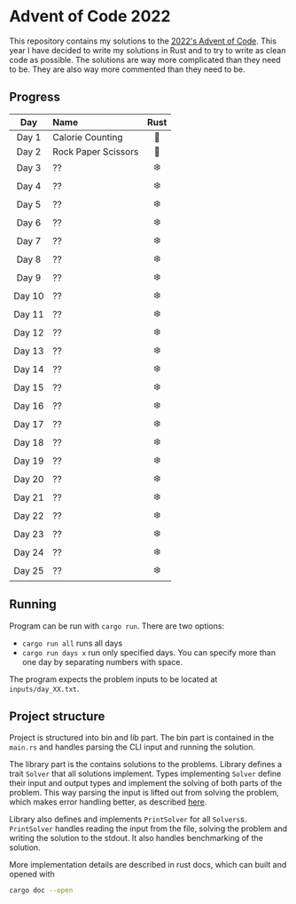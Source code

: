 # Advent of Code 2022

This repository contains my solutions to the [2022's Advent of Code](https://adventofcode.com/2022).
This year I have decided to write my solutions in Rust and to try to write as clean code as possible. The solutions are
way more complicated than they need to be. They are also way more commented than they need to be.

## Progress

|  Day   | Name                | Rust |
|:------:|:--------------------|:----:|
| Day 1  | Calorie Counting    |  🎄  |
| Day 2  | Rock Paper Scissors |  🎄  |
| Day 3  | ??                  |  ❄️  |
| Day 4  | ??                  |  ❄️  |
| Day 5  | ??                  |  ❄️  |
| Day 6  | ??                  |  ❄️  |
| Day 7  | ??                  |  ❄️  |
| Day 8  | ??                  |  ❄️  |
| Day 9  | ??                  |  ❄️  |
| Day 10 | ??                  |  ❄️  |
| Day 11 | ??                  |  ❄️  |
| Day 12 | ??                  |  ❄️  |
| Day 13 | ??                  |  ❄️  |
| Day 14 | ??                  |  ❄️  |
| Day 15 | ??                  |  ❄️  |
| Day 16 | ??                  |  ❄️  |
| Day 17 | ??                  |  ❄️  |
| Day 18 | ??                  |  ❄️  |
| Day 19 | ??                  |  ❄️  |
| Day 20 | ??                  |  ❄️  |
| Day 21 | ??                  |  ❄️  |
| Day 22 | ??                  |  ❄️  |
| Day 23 | ??                  |  ❄️  |
| Day 24 | ??                  |  ❄️  |
| Day 25 | ??                  |  ❄️  |

## Running

Program can be run with `cargo run`. There are two options:

- `cargo run all` runs all days
- `cargo run days x` run only specified days. You can specify more than one day by separating numbers with space.

The program expects the problem inputs to be located at `inputs/day_XX.txt`.

## Project structure

Project is structured into bin and lib part. The bin part is contained in the `main.rs` and handles parsing the CLI
input and running the solution.

The library part is the contains solutions to the problems. Library defines a trait `Solver` that all
solutions implement. Types implementing `Solver` define their input and output types and implement the solving of both
parts of the problem. This way parsing the input is lifted out from solving the problem, which makes error handling
better, as described [here](https://mmapped.blog/posts/12-rust-error-handling.html#lift-input-validation).

Library also defines and implements `PrintSolver` for all `Solvers`s. `PrintSolver` handles reading the input from the
file, solving the problem and writing the solution to the stdout. It also handles benchmarking of the solution.

More implementation details are described in rust docs, which can built and opened with
```bash
cargo doc --open
```
